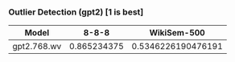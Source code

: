 ### Outlier Detection (gpt2) [1 is best]
|Model|8-8-8|WikiSem-500|
|:--:|:--:|:--:|
|gpt2.768.wv|0.865234375|0.5346226190476191|
